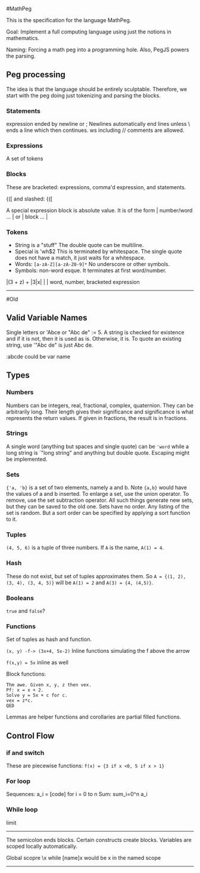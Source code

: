 #MathPeg

This is the specification for the language MathPeg.

Goal: Implement a full computing language using just the notions in mathematics. 

Naming: Forcing a math peg into a programming hole. Also, PegJS powers the parsing.


## Peg processing

The idea is that the language should be entirely sculptable. Therefore, we start with the peg doing just tokenizing and parsing the blocks. 

### Statements 

expression ended by newline or ;   Newlines automatically end lines unless \ ends a line which then continues. ws including  // comments  are allowed.

### Expressions

A set of tokens

### Blocks
These are bracketed: expressions, comma'd expression, and statements. 

{([ and slashed: \{\(\[


A special expression block is absolute value. It is of the form | number/word ... |  or | block ... |

### Tokens

* String is a "stuff"   The double quote can be multiline. 
* Special is 'wh$2  This is terminated by whitespace. The single quote does not have a match, it just waits for a whitespace.
* Words:  `[a-zA-Z][a-zA-Z0-9]*`  No underscore or other symbols. 
* Symbols:  non-word esque. It terminates at first word/number. 


|(3 + z) + |3|x| | | word, number, bracketed expression

----
#Old

## Valid Variable Names

Single letters or 'Abce or "Abc de" := 5. A string is checked for existence and if it is not, then it is used as is. Otherwise, it is. To quote an existing string, use '"Abc de" is just Abc de.  

:abcde could be var name


## Types

### Numbers
Numbers can be integers, real, fractional, complex, quaternion. They can be arbitrarily long. Their length gives their significance and significance is what represents the return values. If given in fractions, the result is in fractions.

### Strings
A single word  (anything but spaces and single quote) can be `'word` while a long string is `"long string" and anything but double quote. Escaping might be implemented.

### Sets
`{'a, 'b}` is a set of two elements, namely a and b.  Note `{a,b}` would have the values of a and b inserted. To enlarge a set, use the union operator. To remove, use the set subtraction operator. All such things generate new sets, but they can be saved to the old one. Sets have no order. Any listing of the set is random. But a sort order can be specified by applying a sort function to it.

### Tuples 
`(4, 5, 6)` is a tuple of three numbers. If `A` is the name, `A(1) = 4`. 

### Hash
These do not exist, but set of tuples approximates them. So `A = {(1, 2), (3, 4), (3, 4, 5)}` will be `A(1) = 2` and `A(3) = {4, (4,5)}`. 

### Booleans
`true` and `false`? 

### Functions

Set of tuples as hash and function.

`(x, y) -f-> (3x+4, 5x-2)`  Inline functions simulating the f above the arrow

`f(x,y) = 5x` inline as well

Block functions: 

	Thm awe. Given x, y, z then vex.
	Pf: x = x + 2. 
	Solve y = 5x + c for c. 
	vex = z*c.
	QED


Lemmas are helper functions and corollaries are partial filled functions.


## Control Flow


### if and switch
These are piecewise functions: `f(x) = {3 if x <0, 5 if x > 1}`

### For loop
Sequences:  a_i = [code] for i = 0 to n
Sum:  sum_i=0^n a_i

### While loop
limit 

---

The semicolon ends blocks. Certain constructs create blocks. Variables are scoped locally automatically.

Global scopre \x while \[name]x  would be x in the named scope

---------





